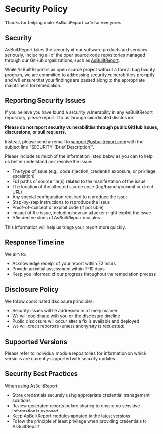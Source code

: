 # Security Policy

Thanks for helping make AsBuiltReport safe for everyone.

## Security

AsBuiltReport takes the security of our software products and services seriously, including all of the open source code repositories managed through our GitHub organizations, such as [AsBuiltReport](https://github.com/AsBuiltReport).

While AsBuiltReport is an open source project without a formal bug bounty program, we are committed to addressing security vulnerabilities promptly and will ensure that your findings are passed along to the appropriate maintainers for remediation.

## Reporting Security Issues

If you believe you have found a security vulnerability in any AsBuiltReport repository, please report it to us through coordinated disclosure.

**Please do not report security vulnerabilities through public GitHub issues, discussions, or pull requests.**

Instead, please send an email to support@asbuiltreport.com with the subject line "SECURITY: [Brief Description]".

Please include as much of the information listed below as you can to help us better understand and resolve the issue:

  * The type of issue (e.g., code injection, credential exposure, or privilege escalation)
  * Full paths of source file(s) related to the manifestation of the issue
  * The location of the affected source code (tag/branch/commit or direct URL)
  * Any special configuration required to reproduce the issue
  * Step-by-step instructions to reproduce the issue
  * Proof-of-concept or exploit code (if possible)
  * Impact of the issue, including how an attacker might exploit the issue
  * Affected versions of AsBuiltReport modules

This information will help us triage your report more quickly.

## Response Timeline

We aim to:
  * Acknowledge receipt of your report within 72 hours
  * Provide an initial assessment within 7-10 days
  * Keep you informed of our progress throughout the remediation process

## Disclosure Policy

We follow coordinated disclosure principles:
  * Security issues will be addressed in a timely manner
  * We will coordinate with you on the disclosure timeline
  * Public disclosure will occur after a fix is available and deployed
  * We will credit reporters (unless anonymity is requested)

## Supported Versions

Please refer to individual module repositories for information on which versions are currently supported with security updates.

## Security Best Practices

When using AsBuiltReport:
  * Store credentials securely using appropriate credential management solutions
  * Review generated reports before sharing to ensure no sensitive information is exposed
  * Keep AsBuiltReport modules updated to the latest versions
  * Follow the principle of least privilege when providing credentials to AsBuiltReport